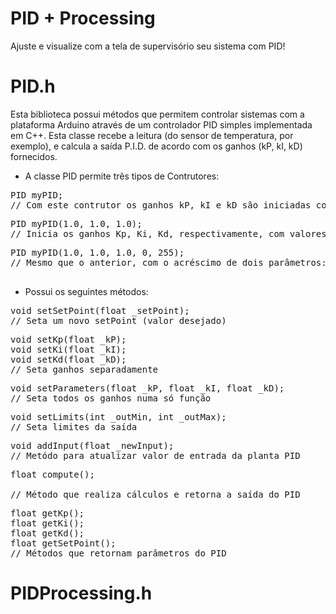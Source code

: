 # PID + Processing

Ajuste e visualize com a tela de supervisório seu sistema com PID!

# PID.h

Esta biblioteca possui métodos que permitem controlar sistemas com a plataforma Arduino através
de um controlador PID simples implementada em C++.
Esta classe recebe a leitura (do sensor de temperatura, por exemplo), e calcula a saída P.I.D. de 
acordo com os ganhos (kP, kI, kD) fornecidos.

- A classe PID permite três tipos de Contrutores:

<div class="highlight highlight-source-c++">
<pre>PID myPID;
<span class="pl-c">// Com este contrutor os ganhos kP, kI e kD são iniciadas com 0.</span>
</pre>
</div>

<div class="highlight highlight-source-c++">
<pre>PID myPID(1.0, 1.0, 1.0);
<span class="pl-c">// Inicia os ganhos Kp, Ki, Kd, respectivamente, com valores desejados</span>
</pre>
</div>

<div class="highlight highlight-source-c++">
<pre>PID myPID(1.0, 1.0, 1.0, 0, 255); 
<span class="pl-c">// Mesmo que o anterior, com o acréscimo de dois parâmetros: outMin e outMax (saída mínima e saída máxima).
</span>
</pre>
</div>


- Possui os seguintes métodos:

<div class="highlight highlight-source-c++">
<pre>void setSetPoint(float _setPoint);
<span class="pl-c">// Seta um novo setPoint (valor desejado)</span>
</pre>
</div>

<div class="highlight highlight-source-c++">
<pre>
void setKp(float _kP);
void setKi(float _kI);
void setKd(float _kD); 
<span class="pl-c">// Seta ganhos separadamente</span>
</pre>
</div>


<div class="highlight highlight-source-c++">
<pre>
void setParameters(float _kP, float _kI, float _kD);
<span class="pl-c">// Seta todos os ganhos numa só função</span>
</pre>
</div>


<div class="highlight highlight-source-c++">
<pre>
void setLimits(int _outMin, int _outMax);
<span class="pl-c">// Seta limites da saída</span>
</pre>
</div>

<div class="highlight highlight-source-c++">
<pre>
void addInput(float _newInput);
<span class="pl-c">// Metódo para atualizar valor de entrada da planta PID</span>
</pre>
</div>

<div class="highlight highlight-source-c++">
<pre>
float compute();
<span class="pl-c">
// Método que realiza cálculos e retorna a saída do PID</span>
</pre>
</div>

<div class="highlight highlight-source-c++">
<pre>
float getKp();
float getKi();
float getKd();
float getSetPoint();
<span class="pl-c">// Métodos que retornam parâmetros do PID</span>
</pre>
</div>

# PIDProcessing.h
